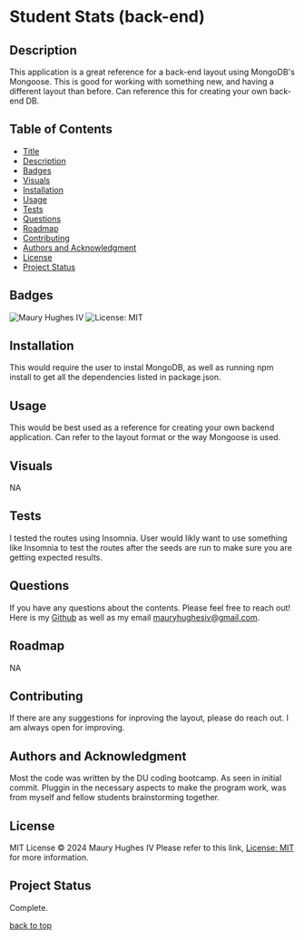 <a id="title"></a>
# Student Stats (back-end) 

<a id="description"></a>
## Description
This application is a great reference for a back-end layout using MongoDB's Mongoose. This is good for working with something new, and having a different layout than before. Can reference this for creating your own back-end DB.

## Table of Contents
- [Title](#title)
- [Description](#description)
- [Badges](#badges)
- [Visuals](#visuals)
- [Installation](#installation)
- [Usage](#usage)
- [Tests](#tests)
- [Questions](#questions)
- [Roadmap](#roadmap)
- [Contributing](#contributing)
- [Authors and Acknowledgment](#acknowledgment)
- [License](#license)
- [Project Status](#status)

<a id="badges"></a>
## Badges
![Maury Hughes IV](https://img.shields.io/badge/Maury%20Hughes%20IV-5A2BE2)
![License: MIT](https://img.shields.io/badge/License-MIT-yellow.svg)

<a id="installation"></a>
## Installation
This would require the user to instal MongoDB, as well as running npm install to get all the dependencies listed in package.json.

<a id="usage"></a>
## Usage
This would be best used as a reference for creating your own backend application. Can refer to the layout format or the way Mongoose is used.

<a id="Visuals"></a>
## Visuals
NA

<a id="tests"></a>
## Tests
I tested the routes using Insomnia. User would likly want to use something like Insomnia to test the routes after the seeds are run to make sure you are getting expected results.

<a id="questions"></a>
## Questions
If you have any questions about the contents. Please feel free to reach out!
Here is my [Github](https://github.com/MauryIV) as well as my email <mauryhughesiv@gmail.com>.

<a id="roadmap"></a>
## Roadmap
NA

<a id="contributing"></a>
## Contributing
If there are any suggestions for inproving the layout, please do reach out. I am always open for improving.

<a id="acknowledgment"></a>
## Authors and Acknowledgment
Most the code was written by the DU coding bootcamp. As seen in initial commit. Pluggin in the necessary aspects to make the program work, was from myself and fellow students brainstorming together.

<a id="license"></a>
## License
MIT License © 2024 Maury Hughes IV
Please refer to this link, [License: MIT](https://opensource.org/licenses/MIT) for more information.

<a id="status"></a>
## Project Status
Complete.

[back to top](#title)